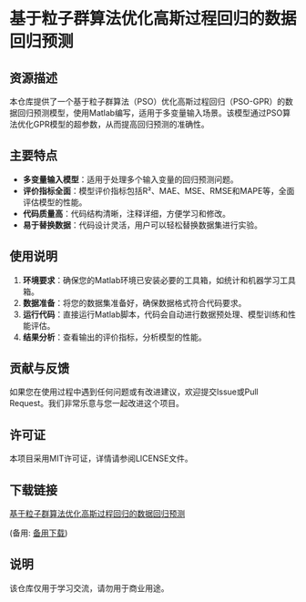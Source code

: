 # 基于粒子群算法优化高斯过程回归的数据回归预测

## 资源描述

本仓库提供了一个基于粒子群算法（PSO）优化高斯过程回归（PSO-GPR）的数据回归预测模型，使用Matlab编写，适用于多变量输入场景。该模型通过PSO算法优化GPR模型的超参数，从而提高回归预测的准确性。

## 主要特点

- **多变量输入模型**：适用于处理多个输入变量的回归预测问题。
- **评价指标全面**：模型评价指标包括R²、MAE、MSE、RMSE和MAPE等，全面评估模型的性能。
- **代码质量高**：代码结构清晰，注释详细，方便学习和修改。
- **易于替换数据**：代码设计灵活，用户可以轻松替换数据集进行实验。

## 使用说明

1. **环境要求**：确保您的Matlab环境已安装必要的工具箱，如统计和机器学习工具箱。
2. **数据准备**：将您的数据集准备好，确保数据格式符合代码要求。
3. **运行代码**：直接运行Matlab脚本，代码会自动进行数据预处理、模型训练和性能评估。
4. **结果分析**：查看输出的评价指标，分析模型的性能。

## 贡献与反馈

如果您在使用过程中遇到任何问题或有改进建议，欢迎提交Issue或Pull Request。我们非常乐意与您一起改进这个项目。

## 许可证

本项目采用MIT许可证，详情请参阅LICENSE文件。

## 下载链接
[基于粒子群算法优化高斯过程回归的数据回归预测](https://pan.quark.cn/s/4c8dd1082319) 

(备用: [备用下载](https://pan.baidu.com/s/1udwwVA485Kib3VDfvuaVCw?pwd=1234))

## 说明

该仓库仅用于学习交流，请勿用于商业用途。
